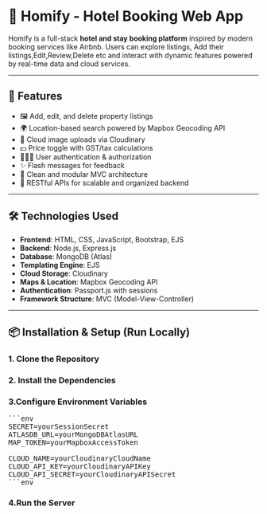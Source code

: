 # 🏡 Homify - Hotel Booking Web App

Homify is a full-stack **hotel and stay booking platform** inspired by modern booking services like Airbnb. Users can explore listings, Add their listings,Edit,Review,Delete etc and interact with dynamic features powered by real-time data and cloud services.

---

## 🚀 Features

- 🖼️ Add, edit, and delete property listings
- 🌍 Location-based search powered by Mapbox Geocoding API
- 📸 Cloud image uploads via Cloudinary
- 💵 Price toggle with GST/tax calculations
- 🧑‍🤝‍🧑 User authentication & authorization
- ✨ Flash messages for feedback
- 🧹 Clean and modular MVC architecture
- 📄 RESTful APIs for scalable and organized backend

---

## 🛠️ Technologies Used

- **Frontend**: HTML, CSS, JavaScript, Bootstrap, EJS
- **Backend**: Node.js, Express.js
- **Database**: MongoDB (Atlas)
- **Templating Engine**: EJS
- **Cloud Storage**: Cloudinary
- **Maps & Location**: Mapbox Geocoding API
- **Authentication**: Passport.js with sessions
- **Framework Structure**: MVC (Model-View-Controller)

---

## 📦 Installation & Setup (Run Locally)

### 1. Clone the Repository

### 2. Install the Dependencies

### 3.Configure Environment Variables
<pre>```env
SECRET=yourSessionSecret
ATLASDB_URL=yourMongoDBAtlasURL
MAP_TOKEN=yourMapboxAccessToken

CLOUD_NAME=yourCloudinaryCloudName
CLOUD_API_KEY=yourCloudinaryAPIKey
CLOUD_API_SECRET=yourCloudinaryAPISecret
```env</pre>

### 4.Run the Server
```<code>node app.js</code>

